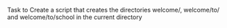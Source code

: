 Task to Create a script that creates the directories welcome/, welcome/to/ and welcome/to/school in the current directory
